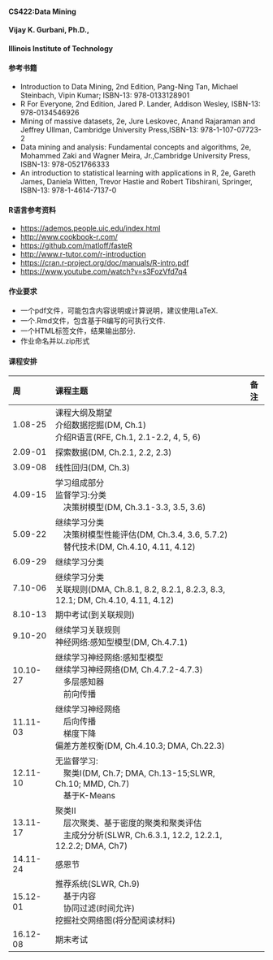 #### CS422:Data Mining
#### Vijay K. Gurbani, Ph.D.,
#### Illinois Institute of Technology

#### 参考书籍
* Introduction to Data Mining, 2nd Edition, Pang-Ning Tan, Michael Steinbach, Vipin Kumar; ISBN-13: 978-0133128901
* R For Everyone, 2nd Edition, Jared P. Lander, Addison Wesley, ISBN-13: 978-0134546926
* Mining of massive datasets, 2e, Jure Leskovec, Anand Rajaraman and Jeffrey Ullman, Cambridge University Press,ISBN-13: 978-1-107-07723-2
* Data mining and analysis: Fundamental concepts and algorithms, 2e, Mohammed Zaki and Wagner Meira, Jr.,Cambridge University Press, ISBN-13: 978-0521766333
* An introduction to statistical learning with applications in R, 2e, Gareth James, Daniela Witten, Trevor Hastie and Robert Tibshirani, Springer, ISBN-13: 978-1-4614-7137-0

#### R语言参考资料
* https://ademos.people.uic.edu/index.html
* http://www.cookbook-r.com/
* https://github.com/matloff/fasteR
* http://www.r-tutor.com/r-introduction
* https://cran.r-project.org/doc/manuals/R-intro.pdf
* https://www.youtube.com/watch?v=s3FozVfd7q4

#### 作业要求
* 一个pdf文件，可能包含内容说明或计算说明，建议使用LaTeX.
* 一个.Rmd文件，包含基于R编写的可执行文件.
* 一个HTML标签文件，结果输出部分.
* 作业命名并以.zip形式

#### 课程安排
| 周 | 课程主题 | 备注 |
| :-----| :---- | :----: |
| 1.08-25 | 课程大纲及期望<br/>介绍数据挖掘(DM, Ch.1)<br/>介绍R语言(RFE, Ch.1, 2.1-2.2, 4, 5, 6) |  |
| 2.09-01 | 探索数据(DM, Ch.2.1, 2.2, 2.3) |  |
| 3.09-08 | 线性回归(DM, Ch.3) |  |
| 4.09-15 | 学习组成部分</br>监督学习:分类</br>&emsp;决策树模型(DM, Ch.3.1-3.3, 3.5, 3.6) |  |
| 5.09-22 | 继续学习分类</br>&emsp;决策树模型性能评估(DM, Ch.3.4, 3.6, 5.7.2)</br>&emsp;替代技术(DM, Ch.4.10, 4.11, 4.12) |  |
| 6.09-29 | 继续学习分类 |  |
| 7.10-06 | 继续学习分类</br>关联规则(DMA, Ch.8.1, 8.2, 8.2.1, 8.2.3, 8.3, 12.1; DM, Ch.4.10, 4.11, 4.12) |  |
| 8.10-13 | 期中考试(到关联规则) |  |
| 9.10-20 | 继续学习关联规则</br>神经网络:感知型模型(DM, Ch.4.7.1) |  |
| 10.10-27 | 继续学习神经网络:感知型模型</br>继续学习神经网络(DM, Ch.4.7.2-4.7.3)</br>&emsp;多层感知器</br>&emsp;前向传播 |  |
| 11.11-03 | 继续学习神经网络</br>&emsp;后向传播</br>&emsp;梯度下降</br>偏差方差权衡(DM, Ch.4.10.3; DMA, Ch.22.3) |  |
| 12.11-10 | 无监督学习:</br>&emsp;聚类I(DM, Ch.7; DMA, Ch.13-15;SLWR, Ch.10; MMD, Ch.7)</br>&emsp;基于K-Means |  |
| 13.11-17 | 聚类II</br>&emsp;层次聚类、基于密度的聚类和聚类评估</br>&emsp;主成分分析(SLWR, Ch.6.3.1, 12.2, 12.2.1, 12.2.2; DMA, Ch7) |  |
| 14.11-24 | 感恩节 |  |
| 15.12-01 | 推荐系统(SLWR, Ch.9)</br>&emsp;基于内容</br>&emsp;协同过滤(时间允许)</br>挖掘社交网络图(将分配阅读材料) |  |
| 16.12-08 | 期末考试 |  |
